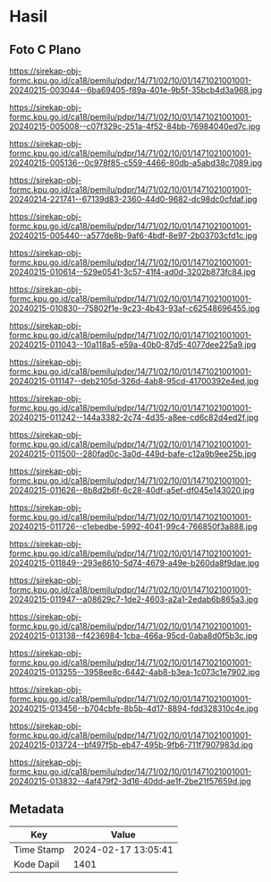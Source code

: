 # Hasil

## Foto C Plano

https://sirekap-obj-formc.kpu.go.id/ca18/pemilu/pdpr/14/71/02/10/01/1471021001001-20240215-003044--6ba69405-f89a-401e-9b5f-35bcb4d3a968.jpg

https://sirekap-obj-formc.kpu.go.id/ca18/pemilu/pdpr/14/71/02/10/01/1471021001001-20240215-005008--c07f329c-251a-4f52-84bb-76984040ed7c.jpg

https://sirekap-obj-formc.kpu.go.id/ca18/pemilu/pdpr/14/71/02/10/01/1471021001001-20240215-005136--0c978f85-c559-4466-80db-a5abd38c7089.jpg

https://sirekap-obj-formc.kpu.go.id/ca18/pemilu/pdpr/14/71/02/10/01/1471021001001-20240214-221741--67139d83-2360-44d0-9682-dc98dc0cfdaf.jpg

https://sirekap-obj-formc.kpu.go.id/ca18/pemilu/pdpr/14/71/02/10/01/1471021001001-20240215-005440--a577de8b-9af6-4bdf-8e97-2b03703cfd1c.jpg

https://sirekap-obj-formc.kpu.go.id/ca18/pemilu/pdpr/14/71/02/10/01/1471021001001-20240215-010614--529e0541-3c57-41f4-ad0d-3202b873fc84.jpg

https://sirekap-obj-formc.kpu.go.id/ca18/pemilu/pdpr/14/71/02/10/01/1471021001001-20240215-010830--75802f1e-9c23-4b43-93af-c62548696455.jpg

https://sirekap-obj-formc.kpu.go.id/ca18/pemilu/pdpr/14/71/02/10/01/1471021001001-20240215-011043--10a118a5-e59a-40b0-87d5-4077dee225a9.jpg

https://sirekap-obj-formc.kpu.go.id/ca18/pemilu/pdpr/14/71/02/10/01/1471021001001-20240215-011147--deb2105d-326d-4ab8-95cd-41700392e4ed.jpg

https://sirekap-obj-formc.kpu.go.id/ca18/pemilu/pdpr/14/71/02/10/01/1471021001001-20240215-011242--144a3382-2c74-4d35-a8ee-cd6c82d4ed2f.jpg

https://sirekap-obj-formc.kpu.go.id/ca18/pemilu/pdpr/14/71/02/10/01/1471021001001-20240215-011500--280fad0c-3a0d-449d-bafe-c12a9b9ee25b.jpg

https://sirekap-obj-formc.kpu.go.id/ca18/pemilu/pdpr/14/71/02/10/01/1471021001001-20240215-011626--8b8d2b6f-6c28-40df-a5ef-df045e143020.jpg

https://sirekap-obj-formc.kpu.go.id/ca18/pemilu/pdpr/14/71/02/10/01/1471021001001-20240215-011726--c1ebedbe-5992-4041-99c4-766850f3a888.jpg

https://sirekap-obj-formc.kpu.go.id/ca18/pemilu/pdpr/14/71/02/10/01/1471021001001-20240215-011849--293e8610-5d74-4679-a49e-b260da8f9dae.jpg

https://sirekap-obj-formc.kpu.go.id/ca18/pemilu/pdpr/14/71/02/10/01/1471021001001-20240215-011947--a08629c7-1de2-4603-a2a1-2edab6b865a3.jpg

https://sirekap-obj-formc.kpu.go.id/ca18/pemilu/pdpr/14/71/02/10/01/1471021001001-20240215-013138--f4236984-1cba-466a-95cd-0aba8d0f5b3c.jpg

https://sirekap-obj-formc.kpu.go.id/ca18/pemilu/pdpr/14/71/02/10/01/1471021001001-20240215-013255--3958ee8c-6442-4ab8-b3ea-1c073c1e7902.jpg

https://sirekap-obj-formc.kpu.go.id/ca18/pemilu/pdpr/14/71/02/10/01/1471021001001-20240215-013456--b704cbfe-8b5b-4d17-8894-fdd328310c4e.jpg

https://sirekap-obj-formc.kpu.go.id/ca18/pemilu/pdpr/14/71/02/10/01/1471021001001-20240215-013724--bf497f5b-eb47-495b-9fb6-711f7907983d.jpg

https://sirekap-obj-formc.kpu.go.id/ca18/pemilu/pdpr/14/71/02/10/01/1471021001001-20240215-013832--4af479f2-3d16-40dd-ae1f-2be21f57659d.jpg


## Metadata

| Key        | Value               |
| ---------- | ------------------- |
| Time Stamp | 2024-02-17 13:05:41 |
| Kode Dapil | 1401                |



